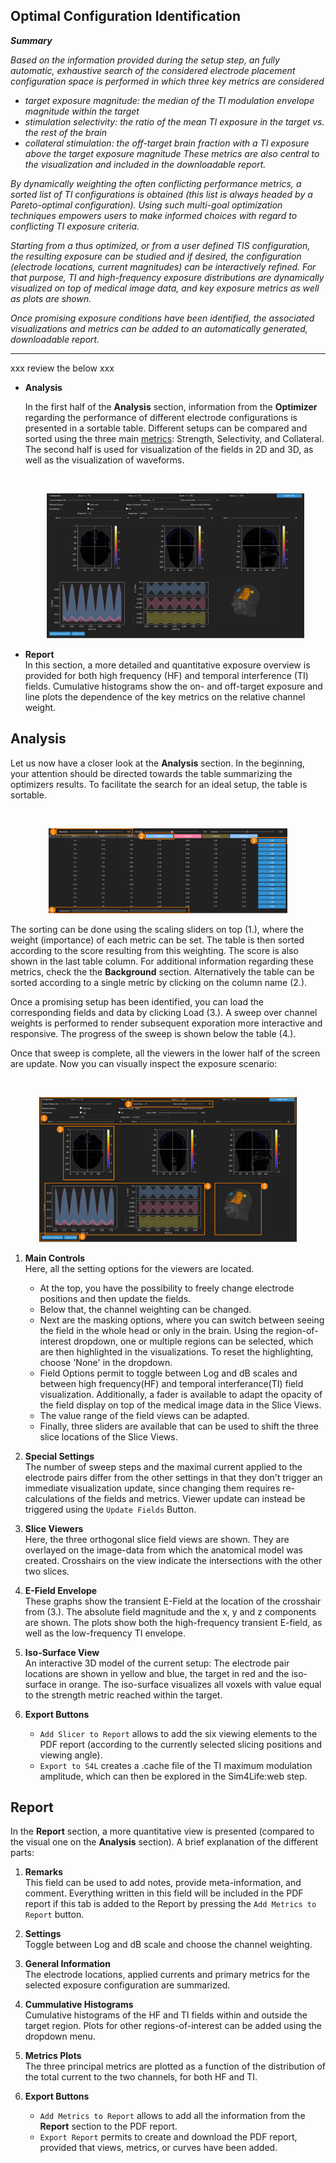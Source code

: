 ## Optimal Configuration Identification

**_Summary_**

_Based on the information provided during the setup step, an fully automatic, exhaustive search of the considered electrode placement configuration space is performed in which three key metrics are considered_
* _target exposure magnitude: the median of the TI modulation envelope magnitude within the target_
* _stimulation selectivity: the ratio of the mean TI exposure in the target vs. the rest of the brain_
* _collateral stimulation: the off-target brain fraction with a TI exposure above the target exposure magnitude_
_These metrics are also central to the visualization and included in the downloadable report._

_By dynamically weighting the often conflicting performance metrics, a sorted list of TI configurations is obtained (this list is always headed by a Pareto-optimal configuration). Using such multi-goal optimization techniques empowers users to make informed choices with regard to conflicting TI exposure criteria._

_Starting from a thus optimized, or from a user defined TIS configuration, the resulting exposure can be studied and if desired, the configuration (electrode locations, current magnitudes) can be interactively refined. For that purpose, TI and high-frequency exposure distributions are dynamically visualized on top of medical image data, and key exposure metrics as well as plots are shown._

_Once promising exposure conditions have been identified, the associated visualizations and metrics can be added to an automatically generated, downloadable report._

----

xxx review the below xxx

* **Analysis** <br/>

    In the first half of the **Analysis** section, information from the **Optimizer** regarding the performance of different electrode configurations is presented in a sortable table.
    Different setups can be compared and sorted using the three main [metrics](/docs/background/electromagnetic_modeling/quantities_of_interest.md): Strength, Selectivity, and Collateral. 
    The second half is used for visualization of the fields in 2D and 3D, as well as the visualization of waveforms.

    <br>
    <p align="center">
      <img width="412" height="232" src="_media/postpro/analysis_slicer.png">
    </p>

* **Report** <br/>
    In this section, a more detailed and quantitative exposure overview is provided for both high frequency (HF) and temporal interference (TI) fields. Cumulative histograms show the on- and off-target exposure and line plots the dependence of the key metrics on the relative channel weight.

## Analysis

Let us now have a closer look at the **Analysis** section. In the beginning, your attention should be directed towards the 
table summarizing the optimizers results. To facilitate the search for an ideal setup, the table is sortable. 

<br>
<p align="center">
  <img width="382" height="136" src="_media/postpro/analysis_table_nums.png">
</p>

The sorting can be done using the scaling sliders on top (1.), where the weight (importance) of each metric can be set. The table is then sorted according to the score resulting from this weighting. The score is also shown in the last table column.
For additional information regarding these metrics, check the the **Background** section. 
Alternatively the table can be sorted according to a single metric by clicking on the column name (2.). 

Once a promising setup has been identified, you can load the corresponding fields and data by clicking Load (3.). A sweep over channel weights is performed to render subsequent exporation more interactive and responsive. The progress of the sweep is shown below the table (4.).

Once that sweep is complete, all the viewers in the lower half of the screen are update. Now you can visually 
inspect the exposure scenario:

<br>
<p align="center">
  <img width="412" height="232" src="_media/postpro/analysis_slicer_numbers.png">
</p>

1. **Main Controls** <br/>
   Here, all the setting options for the viewers are located. 
   * At the top, you have the possibility to freely change electrode positions and then update the fields. 
   * Below that, the channel weighting can be changed. 
   * Next are the masking options, where you can switch between seeing the field in the whole head or only in the brain. 
      Using the region-of-interest dropdown, one or multiple regions can be selected, which are then highlighted in the visualizations. 
      To reset the highlighting, choose 'None' in the dropdown. 
   * Field Options permit to toggle between Log and dB scales and between high frequency(HF) and temporal interferance(TI) field visualization.
     Additionally, a fader is available to adapt the opacity of the field display on top of the medical image data in the Slice Views.
   * The value range of the field views can be adapted.
   * Finally, three sliders are available that can be used to shift the three slice locations of the Slice Views.

2. **Special Settings** <br/>
   The number of sweep steps and the maximal current applied to the electrode pairs differ from the other settings in that
   they don't trigger an immediate visualization update, since changing them requires re-calculations of the fields and metrics. Viewer update can instead be triggered using the ```Update Fields``` Button.
 
3. **Slice Viewers** <br/>
   Here, the three orthogonal slice field views are shown. They are overlayed on the image-data from which the anatomical model was created. Crosshairs on the view indicate the intersections with the other two slices.

4. **E-Field Envelope** <br/>
   These graphs show the transient E-Field at the location of the crosshair from (3.). The absolute field magnitude and the 
   x, y and z components are shown. The plots show both the high-frequency transient E-field, as well as the low-frequency TI envelope.
5. **Iso-Surface View** <br/>
   An interactive 3D model of the current setup: The electrode pair locations are shown in yellow and blue, the target 
   in red and the iso-surface in orange. The iso-surface visualizes all voxels with value equal to the strength metric 
   reached within the target.
6. **Export Buttons** <br/>
   * ```Add Slicer to Report``` allows to add the six viewing elements to the PDF report (according to the currently selected slicing positions and viewing angle).
   * ```Export to S4L``` creates a .cache file of the TI maximum modulation amplitude, which can then be explored in the Sim4Life:web step.

## Report

In the **Report** section, a more quantitative view is presented (compared to the visual one on the **Analysis** section).
A brief explanation of the different parts:

1. **Remarks** <br/>
   This field can be used to add notes, provide meta-information, and comment. Everything written in this field will be included in the PDF report if this tab is added to the Report by pressing the ```Add Metrics to Report``` button.

2. **Settings** <br/>
   Toggle between Log and dB scale and choose the channel weighting.
 
3. **General Information** <br/>
   The electrode locations, applied currents and primary metrics for the selected exposure configuration are summarized. 

4. **Cummulative Histograms** <br/>
   Cumulative histograms of the HF and TI fields within and outside the target region. Plots for other regions-of-interest can be added using the dropdown menu.
5. **Metrics Plots** <br/>
   The three principal metrics are plotted as a function of the distribution of the total current to the two channels, for both HF and TI.
6. **Export Buttons** <br/>
   * ```Add Metrics to Report``` allows to add all the information from the **Report** section to the PDF report.
   * ```Export Report``` permits to create and download the PDF report, provided that views, metrics, or curves have been added.
